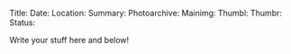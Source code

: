 Title:
Date:
Location:
Summary:
Photoarchive:
Mainimg:
Thumbl:
Thumbr:
Status:

Write your stuff here and below!

<!---
Title: Title of the trip, i.e Wales III or Yorkshire IV or France

Date: Date in YYYY-MM-DD format

Location: Location of trip i.e Yorkshire, Wales, or France

Summary: The short blurb that will appear on the main page

Photoarchive: Delete for no photo archive, leave blank for autogenerated location (will not work for NZ subsite), or type a custom path for the archive (../photo_archive/newzealand/YYYY-MM-DD%20-%20Placename). You will have to make this folder and populate it yourself.

Mainimg: filename including extension of image in photoarchive folder to display in the article, leave blank for no image.

Thumbl: filename including extension of image in photoarchive folder to display as the left thumbnail on the main index page

Thumbr: same but the right thumbnail

Status: Set this to "draft" if you don't want it to appear on the site yet or delete entirely if you do

delete this before posting because it will appear as a html comment

--->
